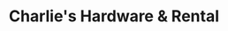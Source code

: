---
title: "Charlie's Hardware & Rental"
url: /mosinee/charlies-hardware-und-rental/
shop: Eisenwaren
---
